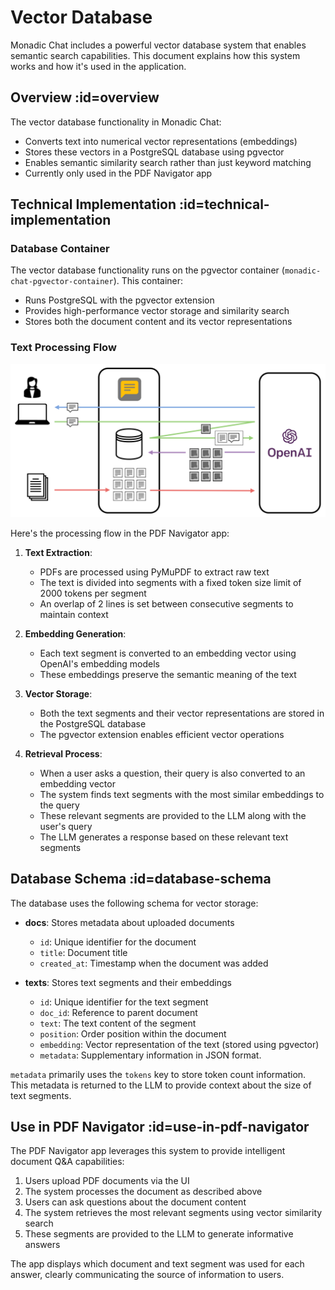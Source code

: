 # Vector Database

Monadic Chat includes a powerful vector database system that enables semantic search capabilities. This document explains how this system works and how it's used in the application.

## Overview :id=overview

The vector database functionality in Monadic Chat:
- Converts text into numerical vector representations (embeddings)
- Stores these vectors in a PostgreSQL database using pgvector
- Enables semantic similarity search rather than just keyword matching
- Currently only used in the PDF Navigator app

## Technical Implementation :id=technical-implementation

### Database Container

The vector database functionality runs on the pgvector container (`monadic-chat-pgvector-container`). This container:
- Runs PostgreSQL with the pgvector extension
- Provides high-performance vector storage and similarity search
- Stores both the document content and its vector representations

### Text Processing Flow

![Vector Database Flow](../assets/images/rag.png ':size=700')

Here's the processing flow in the PDF Navigator app:

1. **Text Extraction**: 
   - PDFs are processed using PyMuPDF to extract raw text
   - The text is divided into segments with a fixed token size limit of 2000 tokens per segment
   - An overlap of 2 lines is set between consecutive segments to maintain context

2. **Embedding Generation**:
   - Each text segment is converted to an embedding vector using OpenAI's embedding models
   - These embeddings preserve the semantic meaning of the text

3. **Vector Storage**:
   - Both the text segments and their vector representations are stored in the PostgreSQL database
   - The pgvector extension enables efficient vector operations

4. **Retrieval Process**:
   - When a user asks a question, their query is also converted to an embedding vector
   - The system finds text segments with the most similar embeddings to the query
   - These relevant segments are provided to the LLM along with the user's query
   - The LLM generates a response based on these relevant text segments

## Database Schema :id=database-schema

The database uses the following schema for vector storage:

- **docs**: Stores metadata about uploaded documents
  - `id`: Unique identifier for the document
  - `title`: Document title
  - `created_at`: Timestamp when the document was added

- **texts**: Stores text segments and their embeddings
  - `id`: Unique identifier for the text segment
  - `doc_id`: Reference to parent document
  - `text`: The text content of the segment
  - `position`: Order position within the document
  - `embedding`: Vector representation of the text (stored using pgvector)
  - `metadata`: Supplementary information in JSON format.

`metadata` primarily uses the `tokens` key to store token count information. This metadata is returned to the LLM to provide context about the size of text segments.

## Use in PDF Navigator :id=use-in-pdf-navigator

The PDF Navigator app leverages this system to provide intelligent document Q&A capabilities:

1. Users upload PDF documents via the UI
2. The system processes the document as described above
3. Users can ask questions about the document content
4. The system retrieves the most relevant segments using vector similarity search
5. These segments are provided to the LLM to generate informative answers

The app displays which document and text segment was used for each answer, clearly communicating the source of information to users.
